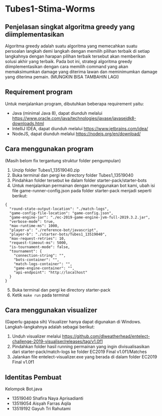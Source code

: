 # Tubes1-Stima-Worms
## Penjelasan singkat algoritma greedy yang diimplementasikan
Algoritma greedy adalah suatu algoritma yang memecahkan suatu persoalan langkah demi langkah dengan memilih pilihan terbaik di setiap langkahnya dengan harapan pilihan terbaik tersebut akan memberikan solusi akhir yang terbaik. Pada bot ini, strategi algoritma greedy diimplementasikan dengan cara memilih command yang akan memaksimumkan damage yang diterima lawan dan meminimumkan damage yang diterima pemain.
(MUNGKIN BISA TAMBAHIN LAGI)
## Requirement program
Untuk menjalankan program, dibutuhkan beberapa requirement yaitu:
- Java (minimal Java 8), dapat diunduh melalui https://www.oracle.com/java/technologies/javase/javasejdk8-downloads.html
- IntelliJ IDEA, dapat diunduh melalui https://www.jetbrains.com/idea/
- NodeJS, dapat diunduh melalui https://nodejs.org/en/download/
## Cara menggunakan program
(Masih belom fix tergantung struktur folder pengumpulan)
1. Unzip folder Tubes1_13519040.zip
2. Buka terminal dan pergi ke directory folder Tubes1_13519040
3. Pindahkan folder tersebut ke dalam folder starter-pack/starter-bots
4. Untuk menjalankan permainan dengan menggunakan bot kami, ubah isi file game-runner-config.json pada folder starter-pack menjadi seperti berikut:
```
{
  "round-state-output-location": "./match-logs",
  "game-config-file-location": "game-config.json",
  "game-engine-jar": "./ec-2019-game-engine-jvm-full-2019.3.2.jar",
  "verbose-mode": true,
  "max-runtime-ms": 1000,
  "player-a": "./reference-bot/javascript",
  "player-b": "./starter-bots/Tubes1_13519040",
  "max-request-retries": 10,
  "request-timeout-ms": 5000,
  "is-tournament-mode": false,
  "tournament": {
    "connection-string": "",
    "bots-container": "",
    "match-logs-container": "",
    "game-engine-container": "",
    "api-endpoint": "http://localhost"
  }
}

```
5. Buka terminal dan pergi ke directory starter-pack 
6. Ketik `make run` pada terminal

## Cara menggunakan visualizer
(Gaperlu gapapa sih)
Visualizer hanya dapat digunakan di Windows. Langkah-langkahnya adalah sebagai berikut:
1. Unduh visualizer melalui https://github.com/dlweatherhead/entelect-challenge-2019-visualiser/releases/tag/v1.0f1
2. Pindahkan folder hasil running permainan yang ingin divisualisasikan dari starter-pack/match-logs ke folder EC2019 Final v1.0f1/Matches
3. Jalankan file entelect-visualizer.exe yang berada di dalam folder EC2019 Final v1.0f1
## Identitas Pembuat
Kelompok Bot.java
- 13519040 Shafira Naya Aprisadianti
- 13519054 Aisyah Farras Aqila
- 13519192 Gayuh Tri Rahutami